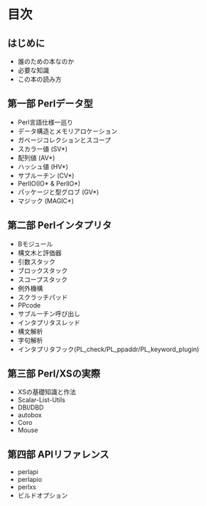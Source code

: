 # 目次

## はじめに

* 誰のための本なのか
* 必要な知識
* この本の読み方

## 第一部 Perlデータ型

* Perl言語仕様一巡り
* データ構造とメモリアロケーション
* ガベージコレクションとスコープ
* スカラー値 (SV*)
* 配列値 (AV*)
* ハッシュ値 (HV*)
* サブルーチン (CV*)
* PerlIO(IO* & PerlIO*)
* パッケージと型グロブ (GV*)
* マジック (MAGIC*)

## 第二部 Perlインタプリタ

* Bモジュール
* 構文木と評価器
* 引数スタック
* ブロックスタック
* スコープスタック
* 例外機構
* スクラッチパッド
* PPcode
* サブルーチン呼び出し
* インタプリタスレッド
* 構文解析
* 字句解析
* インタプリタフック(PL_check/PL_ppaddr/PL_keyword_plugin)

## 第三部 Perl/XSの実際

* XSの基礎知識と作法
* Scalar-List-Utils
* DBI/DBD
* autobox
* Coro
* Mouse

## 第四部 APIリファレンス

* perlapi
* perlapio
* perlxs
* ビルドオプション
